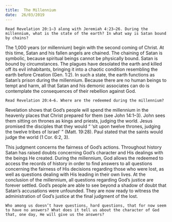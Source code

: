 ```yaml
---
title:  The Millennium
date:  26/03/2019
---
```


`Read Revelation 20:1–3 along with Jeremiah 4:23–26. During the millennium, what is the state of the earth? In what way is Satan bound by chains?`

The 1,000 years (or millennium) begin with the second coming of Christ. At this time, Satan and his fallen angels are chained. The chaining of Satan is symbolic, because spiritual beings cannot be physically bound. Satan is bound by circumstances. The plagues have desolated the earth and killed off its evil inhabitants, bringing it into a chaotic condition resembling the earth before Creation (Gen. 1:2). In such a state, the earth functions as Satan’s prison during the millennium. Because there are no human beings to tempt and harm, all that Satan and his demonic associates can do is contemplate the consequences of their rebellion against God.

`Read Revelation 20:4–6. Where are the redeemed during the millennium?`

Revelation shows that God’s people will spend the millennium in the heavenly places that Christ prepared for them (see John 14:1–3). John sees them sitting on thrones as kings and priests, judging the world. Jesus promised the disciples that they would “ ‘sit upon twelve thrones, judging the twelve tribes of Israel’ ” (Matt. 19:28). Paul stated that the saints would judge the world (1 Cor. 6:2, 3).

This judgment concerns the fairness of God’s actions. Throughout history Satan has raised doubts concerning God’s character and His dealings with the beings He created. During the millennium, God allows the redeemed to access the records of history in order to find answers to all questions concerning the fairness of His decisions regarding those who were lost, as well as questions dealing with His leading in their own lives. At the conclusion of the millennium, all questions regarding God’s justice are forever settled. God’s people are able to see beyond a shadow of doubt that Satan’s accusations were unfounded. They are now ready to witness the administration of God’s justice at the final judgment of the lost.

`Who among us doesn’t have questions, hard questions, that for now seem to have no answers? What does it tell us about the character of God that, one day, He will give us the answers?`